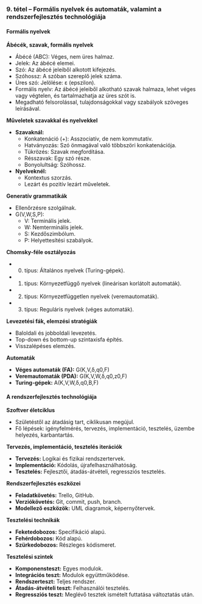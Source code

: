### 9. tétel – Formális nyelvek és automaták, valamint a rendszerfejlesztés technológiája

#### Formális nyelvek

**Ábécék, szavak, formális nyelvek**
- Ábécé (ABC): Véges, nem üres halmaz.
- Jelek: Az ábécé elemei.
- Szó: Az ábécé jeleiből alkotott kifejezés.
- Szóhossz: A szóban szereplő jelek száma.
- Üres szó: Jelölése: ε (epszilon).
- Formális nyelv: Az ábécé jeleiből alkotható szavak halmaza, lehet véges vagy végtelen, és tartalmazhatja az üres szót is.
- Megadható felsorolással, tulajdonságokkal vagy szabályok szöveges leírásával.

**Műveletek szavakkal és nyelvekkel**
- **Szavaknál:**
  - Konkatenáció (+): Asszociatív, de nem kommutatív.
  - Hatványozás: Szó önmagával való többszöri konkatenációja.
  - Tükrözés: Szavak megfordítása.
  - Résszavak: Egy szó része.
  - Bonyolultság: Szóhossz.
- **Nyelveknél:**
  - Kontextus szorzás.
  - Lezárt és pozitív lezárt műveletek.

**Generatív grammatikák**
- Ellenőrzésre szolgálnak.
- G(V,W,S,P):
  - V: Terminális jelek.
  - W: Nemterminális jelek.
  - S: Kezdőszimbólum.
  - P: Helyettesítési szabályok.

**Chomsky-féle osztályozás**
- 0. típus: Általános nyelvek (Turing-gépek).
- 1. típus: Környezetfüggő nyelvek (lineárisan korlátolt automaták).
- 2. típus: Környezetfüggetlen nyelvek (veremautomaták).
- 3. típus: Reguláris nyelvek (véges automaták).

**Levezetési fák, elemzési stratégiák**
- Baloldali és jobboldali levezetés.
- Top-down és bottom-up szintaxisfa építés.
- Visszalépéses elemzés.

**Automaták**
- **Véges automaták (FA):** G(K,V,δ,q0,F)
- **Veremautomaták (PDA):** G(K,V,W,δ,q0,z0,F)
- **Turing-gépek:** A(K,V,W,δ,q0,B,F)

#### A rendszerfejlesztés technológiája

**Szoftver életciklus**
- Születéstől az átadásig tart, ciklikusan megújul.
- Fő lépések: igényfelmérés, tervezés, implementáció, tesztelés, üzembe helyezés, karbantartás.

**Tervezés, implementáció, tesztelés iterációk**
- **Tervezés:** Logikai és fizikai rendszertervek.
- **Implementáció:** Kódolás, újrafelhasználhatóság.
- **Tesztelés:** Fejlesztői, átadás-átvételi, regressziós tesztelés.

**Rendszerfejlesztés eszközei**
- **Feladatkövetés:** Trello, GitHub.
- **Verziókövetés:** Git, commit, push, branch.
- **Modellező eszközök:** UML diagramok, képernyőtervek.

**Tesztelési technikák**
- **Feketedobozos:** Specifikáció alapú.
- **Fehérdobozos:** Kód alapú.
- **Szürkedobozos:** Részleges kódismeret.

**Tesztelési szintek**
- **Komponensteszt:** Egyes modulok.
- **Integrációs teszt:** Modulok együttműködése.
- **Rendszerteszt:** Teljes rendszer.
- **Átadás-átvételi teszt:** Felhasználói tesztelés.
- **Regressziós teszt:** Meglévő tesztek ismételt futtatása változtatás után.

